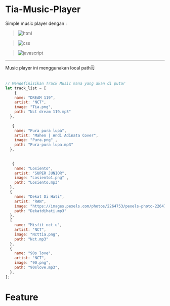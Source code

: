 # Tia-Music-Player
Simple music player dengan :

> ![html](https://img.shields.io/badge/HTML5-E34F26?style=for-the-badge&logo=html5&logoColor=white)

> ![css](https://img.shields.io/badge/CSS3-1572B6?style=for-the-badge&logo=css3&logoColor=white)     

> ![javascript](https://img.shields.io/badge/JavaScript-323330?style=for-the-badge&logo=javascript&logoColor=F7DF1E)
<hr>
Music player ini menggunakan local path🗒️

```javascript

// Mendefinisikan Track Music mana yang akan di putar
let track_list = [
    {
    name: "DREAM 119",
    artist: "NCT",
    image: "Tia.png",
    path: "Nct dream 119.mp3"
  },
  
   {
    name: "Pura pura lupa",
    artist: "Mahen | Andi Adinata Cover",
    image: "Pura.png" ,
    path: "Pura-pura lupa.mp3"
  },
  
    
   {
    name: "Losiento",
    artist: "SUPER JUNIOR",
    image: "Losiento1.png" ,
    path: "Losiento.mp3"
  },
  {
    name: "Dekat Di Hati",
    artist: "RAN",
    image: "https://images.pexels.com/photos/2264753/pexels-photo-2264753.jpeg?auto=compress&cs=tinysrgb&dpr=3&h=250&w=250",
    path: "Dekatdihati.mp3"
  },
  {
    name: "Misfit nct u",
    artist: "NCT",
    image: "Ncttia.png",
    path: "Nct.mp3"
  },
  {
    name: "90s love",
    artist: "NCT",
    image: "90.png",
    path: "90slove.mp3",
  },
];


```

# Feature


